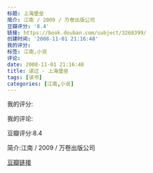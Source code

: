 ```yaml
---
标题: 上海堡垒
简介: 江南 / 2009 / 万卷出版公司
豆瓣评分: '8.4'
链接: https://book.douban.com/subject/3268399/
创建时间: '2008-11-01 21:16:48'
我的评分:
标签: 江南,小说
评论:
date: 2008-11-01 21:16:48
title: 读过 - 上海堡垒
tags: [读书]
categories: [江南,小说]
---
```


我的评分:

我的评论:

豆瓣评分:8.4

简介:江南 / 2009 / 万卷出版公司

[豆瓣链接](https://book.douban.com/subject/3268399/)

